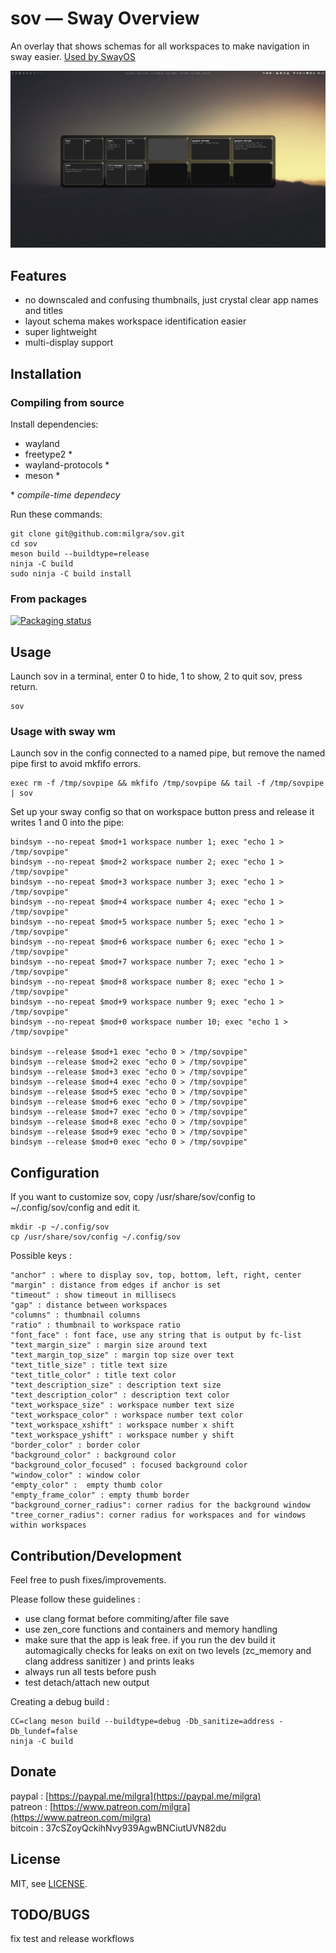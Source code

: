 # sov — Sway Overview

An overlay that shows schemas for all workspaces to make navigation in sway easier. [Used by SwayOS](https://swayos.github.io)

![alt text](screenshot.png)

## Features ##

- no downscaled and confusing thumbnails, just crystal clear app names and titles
- layout schema makes workspace identification easier
- super lightweight   
- multi-display support

## Installation

### Compiling from source

Install dependencies:

- wayland
- freetype2 \*
- wayland-protocols \*
- meson \*

\* _compile-time dependecy_

Run these commands:

```
git clone git@github.com:milgra/sov.git
cd sov
meson build --buildtype=release
ninja -C build
sudo ninja -C build install
```

### From packages

[![Packaging status](https://repology.org/badge/tiny-repos/sov.svg)](https://repology.org/project/sov/versions)

## Usage

Launch sov in a terminal, enter 0 to hide, 1 to show, 2 to quit sov, press return.

```
sov
```

### Usage with sway wm

Launch sov in the config connected to a named pipe, but remove the named pipe first to avoid mkfifo errors.

```
exec rm -f /tmp/sovpipe && mkfifo /tmp/sovpipe && tail -f /tmp/sovpipe | sov
```

Set up your sway config so that on workspace button press and release it writes 1 and 0 into the pipe:

```
bindsym --no-repeat $mod+1 workspace number 1; exec "echo 1 > /tmp/sovpipe"
bindsym --no-repeat $mod+2 workspace number 2; exec "echo 1 > /tmp/sovpipe"
bindsym --no-repeat $mod+3 workspace number 3; exec "echo 1 > /tmp/sovpipe"
bindsym --no-repeat $mod+4 workspace number 4; exec "echo 1 > /tmp/sovpipe"
bindsym --no-repeat $mod+5 workspace number 5; exec "echo 1 > /tmp/sovpipe"
bindsym --no-repeat $mod+6 workspace number 6; exec "echo 1 > /tmp/sovpipe"
bindsym --no-repeat $mod+7 workspace number 7; exec "echo 1 > /tmp/sovpipe"
bindsym --no-repeat $mod+8 workspace number 8; exec "echo 1 > /tmp/sovpipe"
bindsym --no-repeat $mod+9 workspace number 9; exec "echo 1 > /tmp/sovpipe"
bindsym --no-repeat $mod+0 workspace number 10; exec "echo 1 > /tmp/sovpipe"

bindsym --release $mod+1 exec "echo 0 > /tmp/sovpipe"
bindsym --release $mod+2 exec "echo 0 > /tmp/sovpipe"
bindsym --release $mod+3 exec "echo 0 > /tmp/sovpipe"
bindsym --release $mod+4 exec "echo 0 > /tmp/sovpipe"
bindsym --release $mod+5 exec "echo 0 > /tmp/sovpipe"
bindsym --release $mod+6 exec "echo 0 > /tmp/sovpipe"
bindsym --release $mod+7 exec "echo 0 > /tmp/sovpipe"
bindsym --release $mod+8 exec "echo 0 > /tmp/sovpipe"
bindsym --release $mod+9 exec "echo 0 > /tmp/sovpipe"
bindsym --release $mod+0 exec "echo 0 > /tmp/sovpipe"
```

## Configuration ##

If you want to customize sov, copy /usr/share/sov/config to ~/.config/sov/config and edit it.
```
mkdir -p ~/.config/sov
cp /usr/share/sov/config ~/.config/sov
```
Possible keys :

```
"anchor" : where to display sov, top, bottom, left, right, center  
"margin" : distance from edges if anchor is set  
"timeout" : show timeout in millisecs  
"gap" : distance between workspaces  
"columns" : thumbnail columns  
"ratio" : thumbnail to workspace ratio  
"font_face" : font face, use any string that is output by fc-list  
"text_margin_size" : margin size around text  
"text_margin_top_size" : margin top size over text  
"text_title_size" : title text size  
"text_title_color" : title text color  
"text_description_size" : description text size  
"text_description_color" : description text color  
"text_workspace_size" : workspace number text size  
"text_workspace_color" : workspace number text color  
"text_workspace_xshift" : workspace number x shift  
"text_workspace_yshift" : workspace number y shift  
"border_color" : border color  
"background_color" : background color  
"background_color_focused" : focused background color  
"window_color" : window color  
"empty_color" :  empty thumb color  
"empty_frame_color" : empty thumb border  
"background_corner_radius": corner radius for the background window
"tree_corner_radius": corner radius for workspaces and for windows within workspaces
```

## Contribution/Development ##

Feel free to push fixes/improvements.

Please follow these guidelines :

- use clang format before commiting/after file save
- use zen_core functions and containers and memory handling
- make sure that the app is leak free. if you run the dev build it automagically checks for leaks on exit on two levels (zc_memory and clang address sanitizer ) and prints leaks
- always run all tests before push
- test detach/attach new output

Creating a debug build :

```
CC=clang meson build --buildtype=debug -Db_sanitize=address -Db_lundef=false
ninja -C build
```

## Donate ##

paypal : [https://paypal.me/milgra](https://paypal.me/milgra)  
patreon : [https://www.patreon.com/milgra](https://www.patreon.com/milgra)  
bitcoin : 37cSZoyQckihNvy939AgwBNCiutUVN82du  

## License ##

MIT, see [LICENSE](/LICENSE).

## TODO/BUGS ##

fix test and release workflows  
